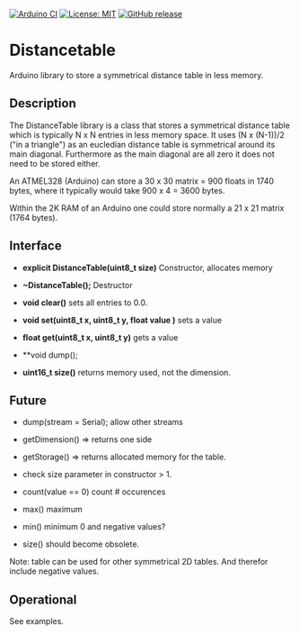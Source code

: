 
[![Arduino CI](https://github.com/RobTillaart/Distancetable/workflows/Arduino%20CI/badge.svg)](https://github.com/marketplace/actions/arduino_ci)
[![License: MIT](https://img.shields.io/badge/license-MIT-green.svg)](https://github.com/RobTillaart/Distancetable/blob/master/LICENSE)
[![GitHub release](https://img.shields.io/github/release/RobTillaart/Distancetable.svg?maxAge=3600)](https://github.com/RobTillaart/Distancetable/releases)

# Distancetable

Arduino library to store a symmetrical distance table in less memory.

## Description

The DistanceTable library is a class that stores a symmetrical distance table 
which is typically N x N entries in less memory space. 
It uses (N x (N-1))/2 ("in a triangle") as an eucledian distance table is 
symmetrical around its main diagonal. 
Furthermore as the main diagonal are all zero it does not need to be stored either.

An ATMEL328 (Arduino) can store a 30 x 30 matrix = 900 floats in 1740 bytes, 
where it typically would take 900 x 4 = 3600 bytes. 

Within the 2K RAM of an Arduino one could store normally a 21 x 21 matrix (1764 bytes).

## Interface

- **explicit DistanceTable(uint8_t size)** Constructor, allocates memory
- **~DistanceTable();** Destructor

- **void clear()** sets all entries to 0.0.
- **void set(uint8_t x, uint8_t y, float value )** sets a value
- **float get(uint8_t x, uint8_t y)** gets a value
- **void dump();
- **uint16_t size()** returns memory used, not the dimension.


## Future

- dump(stream = Serial); allow other streams
- getDimension() => returns one side
- getStorage()   => returns allocated memory for the table.
- check size parameter in constructor > 1.
- count(value == 0) count # occurences
- max() maximum
- min() minimum   0 and negative values?

- size() should become obsolete.

Note: table can be used for other symmetrical 2D tables. And therefor include 
negative values.


## Operational

See examples.
